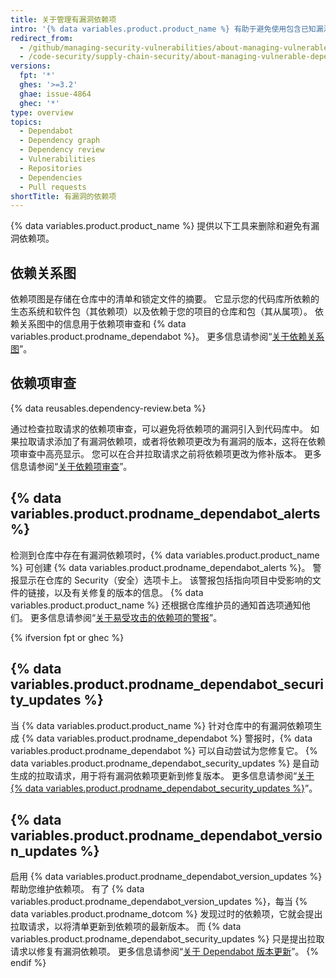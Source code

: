 ```yaml
---
title: 关于管理有漏洞依赖项
intro: '{% data variables.product.product_name %} 有助于避免使用包含已知漏洞的第三方软件。'
redirect_from:
  - /github/managing-security-vulnerabilities/about-managing-vulnerable-dependencies
  - /code-security/supply-chain-security/about-managing-vulnerable-dependencies
versions:
  fpt: '*'
  ghes: '>=3.2'
  ghae: issue-4864
  ghec: '*'
type: overview
topics:
  - Dependabot
  - Dependency graph
  - Dependency review
  - Vulnerabilities
  - Repositories
  - Dependencies
  - Pull requests
shortTitle: 有漏洞的依赖项
---
```


<!--Marketing-LINK: From /features/security/software-supply-chain page "Managing vulnerabilities in your project’s dependencies ".-->

{% data variables.product.product_name %} 提供以下工具来删除和避免有漏洞依赖项。

## 依赖关系图
依赖项图是存储在仓库中的清单和锁定文件的摘要。 它显示您的代码库所依赖的生态系统和软件包（其依赖项）以及依赖于您的项目的仓库和包（其从属项）。 依赖关系图中的信息用于依赖项审查和 {% data variables.product.prodname_dependabot %}。 更多信息请参阅“[关于依赖关系图](/github/visualizing-repository-data-with-graphs/about-the-dependency-graph)”。

## 依赖项审查

{% data reusables.dependency-review.beta %}

通过检查拉取请求的依赖项审查，可以避免将依赖项的漏洞引入到代码库中。 如果拉取请求添加了有漏洞依赖项，或者将依赖项更改为有漏洞的版本，这将在依赖项审查中高亮显示。 您可以在合并拉取请求之前将依赖项更改为修补版本。 更多信息请参阅“[关于依赖项审查](/code-security/supply-chain-security/about-dependency-review)”。

## {% data variables.product.prodname_dependabot_alerts %}
检测到仓库中存在有漏洞依赖项时，{% data variables.product.product_name %} 可创建 {% data variables.product.prodname_dependabot_alerts %}。 警报显示在仓库的 Security（安全）选项卡上。 该警报包括指向项目中受影响的文件的链接，以及有关修复的版本的信息。 {% data variables.product.product_name %} 还根据仓库维护员的通知首选项通知他们。 更多信息请参阅“[关于易受攻击的依赖项的警报](/code-security/supply-chain-security/about-alerts-for-vulnerable-dependencies)”。

{% ifversion fpt or ghec %}
## {% data variables.product.prodname_dependabot_security_updates %}
当 {% data variables.product.product_name %} 针对仓库中的有漏洞依赖项生成 {% data variables.product.prodname_dependabot %} 警报时，{% data variables.product.prodname_dependabot %} 可以自动尝试为您修复它。 {% data variables.product.prodname_dependabot_security_updates %} 是自动生成的拉取请求，用于将有漏洞依赖项更新到修复版本。 更多信息请参阅“[关于 {% data variables.product.prodname_dependabot_security_updates %}](/github/managing-security-vulnerabilities/about-dependabot-security-updates)”。

## {% data variables.product.prodname_dependabot_version_updates %}
启用 {% data variables.product.prodname_dependabot_version_updates %} 帮助您维护依赖项。 有了 {% data variables.product.prodname_dependabot_version_updates %}，每当 {% data variables.product.prodname_dotcom  %} 发现过时的依赖项，它就会提出拉取请求，以将清单更新到依赖项的最新版本。 而 {% data variables.product.prodname_dependabot_security_updates %} 只是提出拉取请求以修复有漏洞依赖项。 更多信息请参阅“[关于 Dependabot 版本更新](/github/administering-a-repository/about-dependabot-version-updates)”。
{% endif %}
